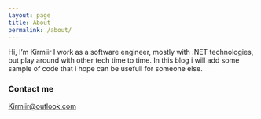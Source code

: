 ```yaml
---
layout: page
title: About
permalink: /about/
---
```


Hi, I’m Kirmiir
I work as a software engineer, mostly with .NET technologies, but play around with other tech time to time.
In this blog i will add some sample of code that i hope can be usefull for someone else.


### Contact me

[Kirmiir@outlook.com](mailto:Kirmiir@outlook.com)
